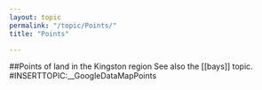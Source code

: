 ```yaml
---
layout: topic
permalink: "/topic/Points/"
title: "Points"

---
```


##Points of land in the Kingston region
See also the [[bays]] topic.
#INSERTTOPIC:__GoogleDataMapPoints

